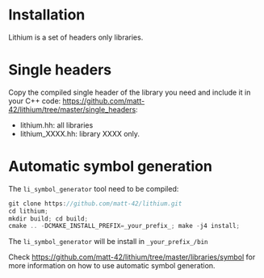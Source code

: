 # Installation

Lithium is a set of headers only libraries.

# Single headers

Copy the compiled single header of the library you need and include it in your C++ code: https://github.com/matt-42/lithium/tree/master/single_headers:
  - lithium.hh: all libraries
  - lithium_XXXX.hh: library XXXX only.

# Automatic symbol generation

The `li_symbol_generator` tool need to be compiled: 

```c++
git clone https://github.com/matt-42/lithium.git
cd lithium;
mkdir build; cd build;
cmake .. -DCMAKE_INSTALL_PREFIX=_your_prefix_; make -j4 install;
```

The `li_symbol_generator` will be install in `_your_prefix_/bin`

Check https://github.com/matt-42/lithium/tree/master/libraries/symbol for more information on how to use automatic symbol generation.
